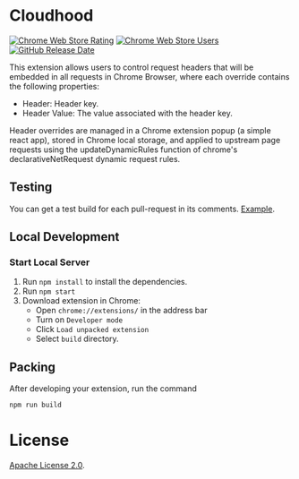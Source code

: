 # Cloudhood

<a href="https://chrome.google.com/webstore/detail/cloudhood/hohljodjndmmaiedadcdmnelgdfnbfgp"><img alt="Chrome Web Store Rating" src="https://img.shields.io/chrome-web-store/rating/hohljodjndmmaiedadcdmnelgdfnbfgp?label=Chrome%20Web%20Store%20Rating"></a>
<a href="https://chrome.google.com/webstore/detail/cloudhood/hohljodjndmmaiedadcdmnelgdfnbfgp"><img alt="Chrome Web Store Users" src="https://img.shields.io/chrome-web-store/users/hohljodjndmmaiedadcdmnelgdfnbfgp?label=Chrome%20Web%20Store%20Users&color=%2325c2a0"></a>
<a href="https://github.com/sbercloud/cloudhood/releases"><img alt="GitHub Release Date" src="https://img.shields.io/github/release-date/sbercloud/cloudhood" /></a>

This extension allows users to control request headers that will be embedded in all requests in Chrome Browser, where each override contains the following properties:

- Header: Header key.
- Header Value: The value associated with the header key.

Header overrides are managed in a Chrome extension popup (a simple react app), stored in Chrome local storage, and applied to upstream page requests using the updateDynamicRules function of chrome's declarativeNetRequest dynamic request rules.

## Testing

You can get a test build for each pull-request in its comments. [Example](https://github.com/sbercloud/cloudhood/pull/1#issuecomment-1713810507).

## Local Development

### Start Local Server

1. Run `npm install` to install the dependencies.
1. Run `npm start`
1. Download extension in Chrome:
   - Open `chrome://extensions/` in the address bar
   - Turn on `Developer mode`
   - Click `Load unpacked extension`
   - Select `build` directory.

## Packing

After developing your extension, run the command

```
npm run build
```

# License

[Apache License 2.0](LICENSE).
